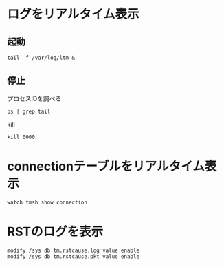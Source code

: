 # ログをリアルタイム表示

## 起動  
```
tail -f /var/log/ltm &
```

## 停止  

プロセスIDを調べる  
```
ps | grep tail
```
kill  
```
kill 0000
```

# connectionテーブルをリアルタイム表示

```
watch tmsh show connection
```

# RSTのログを表示

```
modify /sys db tm.rstcause.log value enable
modify /sys db tm.rstcause.pkt value enable
```

